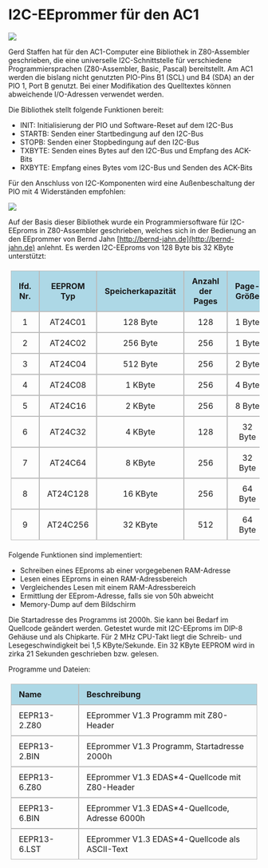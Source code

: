 # I2C-EEprommer für den AC1

![](https://www.ftonn.de/GIT-Projekte/I2C-EEprommer/Chipkartenleser.jpg)

Gerd Staffen hat für den AC1-Computer eine Bibliothek in Z80-Assembler geschrieben, die eine universelle
I2C-Schnittstelle für verschiedene Programmiersprachen (Z80-Assembler, Basic, Pascal) bereitstellt.
Am AC1 werden die bislang nicht genutzten PIO-Pins B1 (SCL) und B4 (SDA) an der PIO 1, Port B genutzt. 
Bei einer Modifikation des Quelltextes können abweichende I/O-Adressen verwendet werden.

Die Bibliothek stellt folgende Funktionen bereit:

* INIT: Initialisierung der PIO und Software-Reset auf dem I2C-Bus 
* STARTB: Senden einer Startbedingung auf den I2C-Bus
* STOPB: Senden einer Stopbedingung auf den I2C-Bus
* TXBYTE: Senden eines Bytes auf den I2C-Bus und Empfang des ACK-Bits
* RXBYTE: Empfang eines Bytes vom I2C-Bus und Senden des ACK-Bits

Für den Anschluss von I2C-Komponenten wird eine Außenbeschaltung der PIO mit 
4 Widerständen empfohlen:

![](https://www.ftonn.de/GIT-Projekte/I2C-EEprommer/i2c_eeprommer.png)

Auf der Basis dieser Bibliothek wurde ein Programmiersoftware für I2C-EEproms in Z80-Assembler
geschrieben, welches sich in der Bedienung an den EEprommer von Bernd Jahn
[http://bernd-jahn.de](http://bernd-jahn.de)
anlehnt. Es werden I2C-EEproms von 128 Byte bis 32 KByte unterstützt:

<table style="border-collapse: separate;
  border-spacing: 0;
  padding: 5px;">
    <tbody>
    <tr style="background-color: lightblue" align="center">
        <td style="border: 1px solid #bbb; border-bottom: 1px solid #bbb; padding: 10px 15px 10px 15px;"><b>lfd. Nr.</b></td>
        <td style="border: 1px solid #bbb; border-bottom: 1px solid #bbb; padding: 10px 15px 10px 15px;" colspan="2"><b>EEPROM Typ</b> </td>
        <td style="border: 1px solid #bbb; border-bottom: 1px solid #bbb; padding: 10px 15px 10px 15px;" colspan="2"><b>Speicherkapazität</b> </td>
        <td style="border: 1px solid #bbb; border-bottom: 1px solid #bbb; padding: 10px 15px 10px 15px;" colspan="2"><b>Anzahl der Pages</b> </td>
        <td style="border: 1px solid #bbb; border-bottom: 1px solid #bbb; padding: 10px 15px 10px 15px;" colspan="2"><b>Page-Größe</b> </td>
    </tr>
    <tr align="center">
        <td style="border: 1px solid #bbb; border-bottom: 1px solid #bbb; padding: 10px 15px 10px 15px;">1</td>
        <td style="border: 1px solid #bbb; border-bottom: 1px solid #bbb; padding: 10px 15px 10px 15px;" colspan="2">AT24C01</td>
        <td style="border: 1px solid #bbb; border-bottom: 1px solid #bbb; padding: 10px 15px 10px 15px;" colspan="2">128 Byte</td>
        <td style="border: 1px solid #bbb; border-bottom: 1px solid #bbb; padding: 10px 15px 10px 15px;" colspan="2">128</td>
        <td style="border: 1px solid #bbb; border-bottom: 1px solid #bbb; padding: 10px 15px 10px 15px;" colspan="2">1 Byte</td>
    </tr>
    <tr align="center">
        <td style="border: 1px solid #bbb; border-bottom: 1px solid #bbb; padding: 10px 15px 10px 15px;">2</td>
        <td style="border: 1px solid #bbb; border-bottom: 1px solid #bbb; padding: 10px 15px 10px 15px;" colspan="2">AT24C02</td>
        <td style="border: 1px solid #bbb; border-bottom: 1px solid #bbb; padding: 10px 15px 10px 15px;" colspan="2">256 Byte</td>
        <td style="border: 1px solid #bbb; border-bottom: 1px solid #bbb; padding: 10px 15px 10px 15px;" colspan="2">256</td>
        <td style="border: 1px solid #bbb; border-bottom: 1px solid #bbb; padding: 10px 15px 10px 15px;" colspan="2">1 Byte</td>
    </tr>
    <tr align="center">
        <td style="border: 1px solid #bbb; border-bottom: 1px solid #bbb; padding: 10px 15px 10px 15px;">3</td>
        <td style="border: 1px solid #bbb; border-bottom: 1px solid #bbb; padding: 10px 15px 10px 15px;" colspan="2">AT24C04</td>
        <td style="border: 1px solid #bbb; border-bottom: 1px solid #bbb; padding: 10px 15px 10px 15px;" colspan="2">512 Byte</td>
        <td style="border: 1px solid #bbb; border-bottom: 1px solid #bbb; padding: 10px 15px 10px 15px;" colspan="2">256</td>
        <td style="border: 1px solid #bbb; border-bottom: 1px solid #bbb; padding: 10px 15px 10px 15px;" colspan="2">2 Byte</td>
    </tr>
    <tr align="center">
        <td style="border: 1px solid #bbb; border-bottom: 1px solid #bbb; padding: 10px 15px 10px 15px;">4</td>
        <td style="border: 1px solid #bbb; border-bottom: 1px solid #bbb; padding: 10px 15px 10px 15px;" colspan="2">AT24C08</td>
        <td style="border: 1px solid #bbb; border-bottom: 1px solid #bbb; padding: 10px 15px 10px 15px;" colspan="2">1 KByte</td>
        <td style="border: 1px solid #bbb; border-bottom: 1px solid #bbb; padding: 10px 15px 10px 15px;" colspan="2">256</td>
        <td style="border: 1px solid #bbb; border-bottom: 1px solid #bbb; padding: 10px 15px 10px 15px;" colspan="2">4 Byte</td>
    </tr>
    <tr align="center">
        <td style="border: 1px solid #bbb; border-bottom: 1px solid #bbb; padding: 10px 15px 10px 15px;">5</td>
        <td style="border: 1px solid #bbb; border-bottom: 1px solid #bbb; padding: 10px 15px 10px 15px;" colspan="2">AT24C16</td>
        <td style="border: 1px solid #bbb; border-bottom: 1px solid #bbb; padding: 10px 15px 10px 15px;" colspan="2">2 KByte</td>
        <td style="border: 1px solid #bbb; border-bottom: 1px solid #bbb; padding: 10px 15px 10px 15px;" colspan="2">256</td>
        <td style="border: 1px solid #bbb; border-bottom: 1px solid #bbb; padding: 10px 15px 10px 15px;" colspan="2">8 Byte</td>
    </tr>
    <tr align="center">
        <td style="border: 1px solid #bbb; border-bottom: 1px solid #bbb; padding: 10px 15px 10px 15px;">6</td>
        <td style="border: 1px solid #bbb; border-bottom: 1px solid #bbb; padding: 10px 15px 10px 15px;" colspan="2">AT24C32</td>
        <td style="border: 1px solid #bbb; border-bottom: 1px solid #bbb; padding: 10px 15px 10px 15px;" colspan="2">4 KByte</td>
        <td style="border: 1px solid #bbb; border-bottom: 1px solid #bbb; padding: 10px 15px 10px 15px;" colspan="2">128</td>
        <td style="border: 1px solid #bbb; border-bottom: 1px solid #bbb; padding: 10px 15px 10px 15px;" colspan="2">32 Byte</td>
    </tr>
    <tr align="center">
        <td style="border: 1px solid #bbb; border-bottom: 1px solid #bbb; padding: 10px 15px 10px 15px;">7</td>
        <td style="border: 1px solid #bbb; border-bottom: 1px solid #bbb; padding: 10px 15px 10px 15px;" colspan="2">AT24C64</td>
        <td style="border: 1px solid #bbb; border-bottom: 1px solid #bbb; padding: 10px 15px 10px 15px;" colspan="2">8 KByte</td>
        <td style="border: 1px solid #bbb; border-bottom: 1px solid #bbb; padding: 10px 15px 10px 15px;" colspan="2">256</td>
        <td style="border: 1px solid #bbb; border-bottom: 1px solid #bbb; padding: 10px 15px 10px 15px;" colspan="2">32 Byte</td>
    </tr>
    <tr align="center">
        <td style="border: 1px solid #bbb; border-bottom: 1px solid #bbb; padding: 10px 15px 10px 15px;">8</td>
        <td style="border: 1px solid #bbb; border-bottom: 1px solid #bbb; padding: 10px 15px 10px 15px;" colspan="2">AT24C128</td>
        <td style="border: 1px solid #bbb; border-bottom: 1px solid #bbb; padding: 10px 15px 10px 15px;" colspan="2">16 KByte</td>
        <td style="border: 1px solid #bbb; border-bottom: 1px solid #bbb; padding: 10px 15px 10px 15px;" colspan="2">256</td>
        <td style="border: 1px solid #bbb; border-bottom: 1px solid #bbb; padding: 10px 15px 10px 15px;" colspan="2">64 Byte</td>
    </tr>
    <tr align="center">
        <td style="border: 1px solid #bbb; border-bottom: 1px solid #bbb; padding: 10px 15px 10px 15px;">9</td>
        <td style="border: 1px solid #bbb; border-bottom: 1px solid #bbb; padding: 10px 15px 10px 15px;" colspan="2">AT24C256</td>
        <td style="border: 1px solid #bbb; border-bottom: 1px solid #bbb; padding: 10px 15px 10px 15px;" colspan="2">32 KByte</td>
        <td style="border: 1px solid #bbb; border-bottom: 1px solid #bbb; padding: 10px 15px 10px 15px;" colspan="2">512</td>
        <td style="border: 1px solid #bbb; border-bottom: 1px solid #bbb; padding: 10px 15px 10px 15px;" colspan="2">64 Byte</td>
    </tr>
    </tbody>
</table>

Folgende Funktionen sind implementiert:

* Schreiben eines EEproms ab einer vorgegebenen RAM-Adresse
* Lesen eines EEproms in einen RAM-Adressbereich
* Vergleichendes Lesen mit einem RAM-Adressbereich
* Ermittlung der EEprom-Adresse, falls sie von 50h abweicht
* Memory-Dump auf dem Bildschirm

Die Startadresse des Programms ist 2000h. Sie kann bei Bedarf im Quellcode geändert werden.
Getestet wurde mit I2C-EEproms im DIP-8 Gehäuse und als Chipkarte.
Für 2 MHz CPU-Takt liegt die Schreib- und Lesegeschwindigkeit bei 1,5 KByte/Sekunde.
Ein 32 KByte EEPROM wird in zirka 21 Sekunden geschrieben bzw. gelesen. 

Programme und Dateien:

<table style="border-collapse: separate;
  border-spacing: 0;
  padding: 5px;">
    <tbody>
    <tr style="background-color: lightblue">
        <td style="border: 1px solid #bbb; border-bottom: 1px solid #bbb; padding: 10px 15px 10px 15px;"><b>Name</b></td>
        <td style="border: 1px solid #bbb; border-bottom: 1px solid #bbb; padding: 10px 15px 10px 15px;" colspan="2"><b>Beschreibung</b> </td>
    </tr>
    <tr>
        <td style="border: 1px solid #bbb; border-bottom: 1px solid #bbb; padding: 10px 15px 10px 15px;">EEPR13-2.Z80</td>
        <td style="border: 1px solid #bbb; border-bottom: 1px solid #bbb; padding: 10px 15px 10px 15px;" colspan="2">EEprommer V1.3 Programm mit Z80-Header</td>
    </tr>
    <tr>
        <td style="border: 1px solid #bbb; border-bottom: 1px solid #bbb; padding: 10px 15px 10px 15px;">EEPR13-2.BIN</td>
        <td style="border: 1px solid #bbb; border-bottom: 1px solid #bbb; padding: 10px 15px 10px 15px;" colspan="2">EEprommer V1.3 Programm, Startadresse 2000h</td>
    </tr>
    <tr>
        <td style="border: 1px solid #bbb; border-bottom: 1px solid #bbb; padding: 10px 15px 10px 15px;">EEPR13-6.Z80</td>
        <td style="border: 1px solid #bbb; border-bottom: 1px solid #bbb; padding: 10px 15px 10px 15px;" colspan="2">EEprommer V1.3 EDAS*4-Quellcode mit Z80-Header</td>
    </tr>
    <tr>
        <td style="border: 1px solid #bbb; border-bottom: 1px solid #bbb; padding: 10px 15px 10px 15px;">EEPR13-6.BIN</td>
        <td style="border: 1px solid #bbb; border-bottom: 1px solid #bbb; padding: 10px 15px 10px 15px;" colspan="2">EEprommer V1.3 EDAS*4-Quellcode, Adresse 6000h</td>
    </tr>
    <tr>
        <td style="border: 1px solid #bbb; border-bottom: 1px solid #bbb; padding: 10px 15px 10px 15px;">EEPR13-6.LST</td>
        <td style="border: 1px solid #bbb; border-bottom: 1px solid #bbb; padding: 10px 15px 10px 15px;" colspan="2">EEprommer V1.3 EDAS*4-Quellcode als ASCII-Text</td>
    </tr>
    </tbody>
</table>
